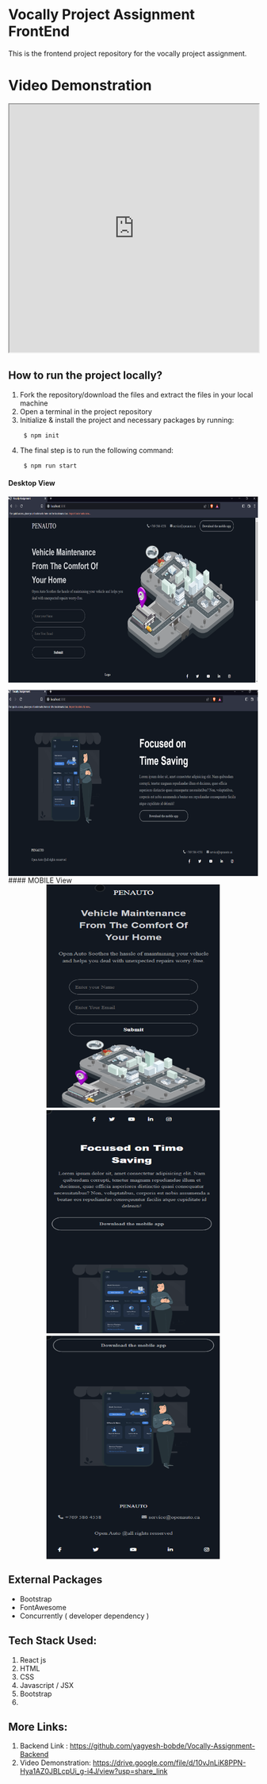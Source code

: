 # Vocally Project Assignment FrontEnd

This is the frontend project repository for the vocally project assignment.

# Video Demonstration
<center>
   <iframe width="100%" height="500" src="https://drive.google.com/file/d/10vJnLiK8PPN-Hya1AZ0JBLcpUi_g-i4J/preview"></iframe>
</center>


## How to run the project locally?
1. Fork the repository/download the files and extract the files in your local machine
2. Open a terminal in the project repository
3. Initialize & install the project and necessary packages by running: 
   ```
    $ npm init 
   ```
4. The final step is to run the following command: 
   ```
    $ npm run start
   ```
#### Desktop View
<div style="display:flex; flex-direction:column; justify-content:center;align-items:center; gap: 15px; width=100%">
<img src="/1.png" width="640" height="375"  alt="" >
<img src="/2.png" width="640" height="375"  alt="" >
</div>
#### MOBILE View
<div style="display:flex; justify-content: space-evenly; gap: 5px; flex-wrap:wrap; width=100%">
<img src="/3.png" height="450" width="350"  alt="" >
<img src="/4.png" height="450" width="350"  alt="" >
<img src="/5.png" height="450" width="350"  alt="" >
</div>

## External Packages 
- Bootstrap
- FontAwesome
- Concurrently ( developer dependency )

## Tech Stack Used: 
1. React js
2. HTML
3. CSS 
4. Javascript / JSX
5. Bootstrap
6. 
## More Links: 
1. Backend Link : <a href="https://github.com/yagyesh-bobde/Vocally-Assignment-Backend" target="_blank" >https://github.com/yagyesh-bobde/Vocally-Assignment-Backend</a>
2. Video Demonstration: <a href="https://drive.google.com/file/d/10vJnLiK8PPN-Hya1AZ0JBLcpUi_g-i4J/view?usp=share_link" target="_blank" >https://drive.google.com/file/d/10vJnLiK8PPN-Hya1AZ0JBLcpUi_g-i4J/view?usp=share_link</a>

